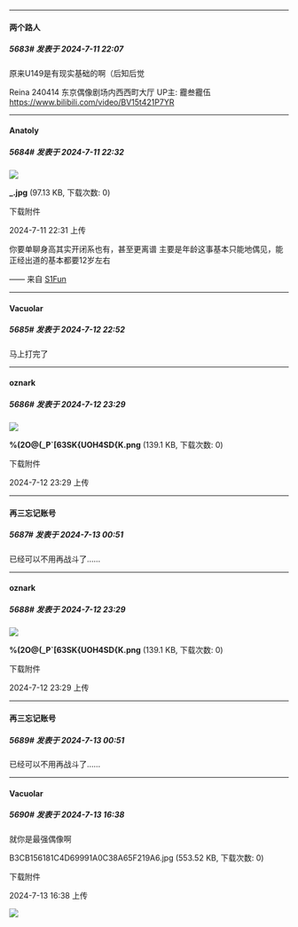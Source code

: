 ﻿
*****

####  两个路人  
##### 5683#       发表于 2024-7-11 22:07

原来U149是有现实基础的啊（后知后觉

Reina 240414 东京偶像剧场内西西町大厅 UP主: 龗叁龗伍 https://www.bilibili.com/video/BV15t421P7YR


*****

####  Anatoly  
##### 5684#       发表于 2024-7-11 22:32

<img src="https://img.saraba1st.com/forum/202407/11/223107gddaaino8ans8s8s.jpg" referrerpolicy="no-referrer">

<strong>_.jpg</strong> (97.13 KB, 下载次数: 0)

下载附件

2024-7-11 22:31 上传

你要单聊身高其实开闭系也有，甚至更离谱
主要是年龄这事基本只能地偶见，能正经出道的基本都要12岁左右

—— 来自 [S1Fun](https://s1fun.koalcat.com)


*****

####  Vacuolar  
##### 5685#       发表于 2024-7-12 22:52

马上打完了


*****

####  oznark  
##### 5686#       发表于 2024-7-12 23:29

<img src="https://img.saraba1st.com/forum/202407/12/082929tqi5b5yybsera6s1.png" referrerpolicy="no-referrer">

<strong>%(2O@(_P`[63SK{UOH4SD{K.png</strong> (139.1 KB, 下载次数: 0)

下载附件

2024-7-12 23:29 上传


*****

####  再三忘记账号  
##### 5687#       发表于 2024-7-13 00:51

已经可以不用再战斗了……


*****

####  oznark  
##### 5688#       发表于 2024-7-12 23:29

<img src="https://img.saraba1st.com/forum/202407/12/082929tqi5b5yybsera6s1.png" referrerpolicy="no-referrer">

<strong>%(2O@(_P`[63SK{UOH4SD{K.png</strong> (139.1 KB, 下载次数: 0)

下载附件

2024-7-12 23:29 上传

*****

####  再三忘记账号  
##### 5689#       发表于 2024-7-13 00:51

已经可以不用再战斗了……

*****

####  Vacuolar  
##### 5690#       发表于 2024-7-13 16:38

就你是最强偶像啊

B3CB156181C4D69991A0C38A65F219A6.jpg
(553.52 KB, 下载次数: 0)

下载附件

2024-7-13 16:38 上传

<img src="https://img.saraba1st.com/forum/202407/13/163841ollu6lu6ebfb3xht.jpg" referrerpolicy="no-referrer">


